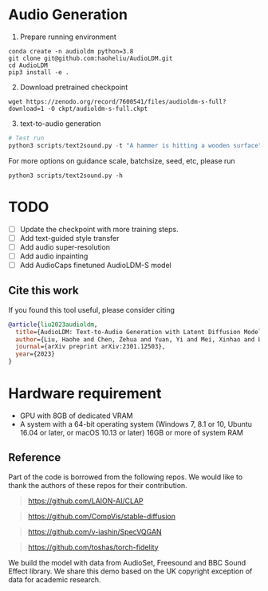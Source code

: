 # Audio Generation

1. Prepare running environment
```
conda create -n audioldm python=3.8
git clone git@github.com:haoheliu/AudioLDM.git
cd AudioLDM
pip3 install -e .
```

2. Download pretrained checkpoint
```shell
wget https://zenodo.org/record/7600541/files/audioldm-s-full?download=1 -O ckpt/audioldm-s-full.ckpt
```

3. text-to-audio generation
```python
# Test run
python3 scripts/text2sound.py -t "A hammer is hitting a wooden surface"
```

For more options on guidance scale, batchsize, seed, etc, please run
```shell
python3 scripts/text2sound.py -h
```

# TODO

- [ ] Update the checkpoint with more training steps.
- [ ] Add text-guided style transfer
- [ ] Add audio super-resolution
- [ ] Add audio inpainting
- [ ] Add AudioCaps finetuned AudioLDM-S model

## Cite this work

If you found this tool useful, please consider citing
```bibtex
@article{liu2023audioldm,
  title={AudioLDM: Text-to-Audio Generation with Latent Diffusion Models},
  author={Liu, Haohe and Chen, Zehua and Yuan, Yi and Mei, Xinhao and Liu, Xubo and Mandic, Danilo and Wang, Wenwu and Plumbley, Mark D},
  journal={arXiv preprint arXiv:2301.12503},
  year={2023}
}
```

# Hardware requirement
- GPU with 8GB of dedicated VRAM
- A system with a 64-bit operating system (Windows 7, 8.1 or 10, Ubuntu 16.04 or later, or macOS 10.13 or later) 16GB or more of system RAM

## Reference
Part of the code is borrowed from the following repos. We would like to thank the authors of these repos for their contribution. 

> https://github.com/LAION-AI/CLAP

> https://github.com/CompVis/stable-diffusion

> https://github.com/v-iashin/SpecVQGAN 

> https://github.com/toshas/torch-fidelity


We build the model with data from AudioSet, Freesound and BBC Sound Effect library. We share this demo based on the UK copyright exception of data for academic research. 

<!-- This code repo is strictly for research demo purpose only. For commercial use please contact us. -->

